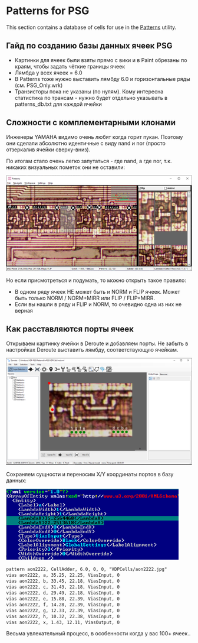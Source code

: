 # Patterns for PSG

This section contains a database of cells for use in the [Patterns](https://github.com/emu-russia/Patterns) utility.

## Гайд по созданию базы данных ячеек PSG

- Картинки для ячеек были взяты прямо с вики и в Paint обрезаны по краям, чтобы задать чёткие границы ячеек
- Лямбда у всех ячеек = 6.0
- В Patterns тоже нужно выставить лямбду 6.0 и горизонтальные ряды (см. PSG_Only.wrk)
- Транзисторы пока не указаны (по нулям). Кому интересна статистика по трансам - нужно будет отдельно указывать в patterns_db.txt для каждой ячейки

## Сложности с комплементарными клонами

Инженеры YAMAHA видимо очень любят когда горит пукан. Поэтому они сделали абсолютно идентичные с виду nand и nor (просто отзеркалив ячейки сверху-вниз).

По итогам стало очень легко запутаться - где nand, а где nor, т.к. никаких визуальных пометок они не оставили:

![image](../imgstore/183283453-cbb36bbc-ed5c-4826-ab9e-c60ed83dd71c.png)

Но если присмотреться и подумать, то можно открыть такое правило:
- В одном ряду ячеек НЕ может быть и NORM и FLIP ячеек. Может быть только NORM / NORM+MIRR или FLIP / FLIP+MIRR.
- Если вы нашли в ряду и FLIP и NORM, то очевидно одна из них не верная

## Как расставляются порты ячеек

Открываем картинку ячейки в Deroute и добавляем порты. Не забыть в настройках Deroute выставить лямбду, соответствующую ячейкам.

![image](../imgstore/183293003-ef1cd747-3c70-43cf-828a-643b57fe994f.png)

Сохраняем сущности и переносим X/Y координаты портов в базу данных:

![image](../imgstore/183293044-101388c8-94b5-4206-8e6b-18eb482da25e.png)

```
pattern aon2222, CellAdder, 6.0, 0, 0, "VDPCells/aon2222.jpg"
vias aon2222, a, 35.25, 22.25, ViasInput, 0
vias aon2222, b, 33.45, 22.18, ViasInput, 0
vias aon2222, c, 31.43, 22.18, ViasInput, 0
vias aon2222, d, 29.49, 22.18, ViasInput, 0
vias aon2222, e, 15.88, 22.39, ViasInput, 0
vias aon2222, f, 14.28, 22.39, ViasInput, 0
vias aon2222, g, 12.33, 22.39, ViasInput, 0
vias aon2222, h, 10.32, 22.38, ViasInput, 0
vias aon2222, x, 1.43, 12.11, ViasOutput, 0
```

Весьма увлекательный процесс, в особенности когда у вас 100+ ячеек..
